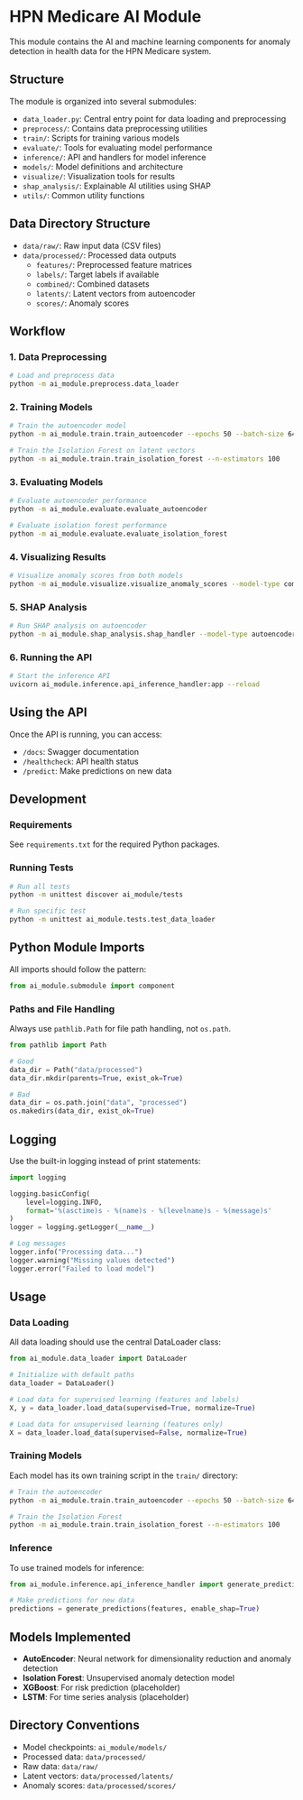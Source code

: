 # HPN Medicare AI Module

This module contains the AI and machine learning components for anomaly detection in health data for the HPN Medicare system.

## Structure

The module is organized into several submodules:

- `data_loader.py`: Central entry point for data loading and preprocessing
- `preprocess/`: Contains data preprocessing utilities
- `train/`: Scripts for training various models
- `evaluate/`: Tools for evaluating model performance
- `inference/`: API and handlers for model inference
- `models/`: Model definitions and architecture
- `visualize/`: Visualization tools for results
- `shap_analysis/`: Explainable AI utilities using SHAP
- `utils/`: Common utility functions

## Data Directory Structure

- `data/raw/`: Raw input data (CSV files)
- `data/processed/`: Processed data outputs
  - `features/`: Preprocessed feature matrices
  - `labels/`: Target labels if available
  - `combined/`: Combined datasets
  - `latents/`: Latent vectors from autoencoder
  - `scores/`: Anomaly scores

## Workflow

### 1. Data Preprocessing

```bash
# Load and preprocess data
python -m ai_module.preprocess.data_loader
```

### 2. Training Models

```bash
# Train the autoencoder model
python -m ai_module.train.train_autoencoder --epochs 50 --batch-size 64

# Train the Isolation Forest on latent vectors
python -m ai_module.train.train_isolation_forest --n-estimators 100
```

### 3. Evaluating Models

```bash
# Evaluate autoencoder performance
python -m ai_module.evaluate.evaluate_autoencoder

# Evaluate isolation forest performance
python -m ai_module.evaluate.evaluate_isolation_forest
```

### 4. Visualizing Results

```bash
# Visualize anomaly scores from both models
python -m ai_module.visualize.visualize_anomaly_scores --model-type combined
```

### 5. SHAP Analysis

```bash
# Run SHAP analysis on autoencoder
python -m ai_module.shap_analysis.shap_handler --model-type autoencoder
```

### 6. Running the API

```bash
# Start the inference API
uvicorn ai_module.inference.api_inference_handler:app --reload
```

## Using the API

Once the API is running, you can access:

- `/docs`: Swagger documentation
- `/healthcheck`: API health status
- `/predict`: Make predictions on new data

## Development

### Requirements

See `requirements.txt` for the required Python packages.

### Running Tests

```bash
# Run all tests
python -m unittest discover ai_module/tests

# Run specific test
python -m unittest ai_module.tests.test_data_loader
```

## Python Module Imports

All imports should follow the pattern:

```python
from ai_module.submodule import component
```

### Paths and File Handling

Always use `pathlib.Path` for file path handling, not `os.path`.

```python
from pathlib import Path

# Good
data_dir = Path("data/processed")
data_dir.mkdir(parents=True, exist_ok=True)

# Bad
data_dir = os.path.join("data", "processed")
os.makedirs(data_dir, exist_ok=True)
```

## Logging

Use the built-in logging instead of print statements:

```python
import logging

logging.basicConfig(
    level=logging.INFO,
    format='%(asctime)s - %(name)s - %(levelname)s - %(message)s'
)
logger = logging.getLogger(__name__)

# Log messages
logger.info("Processing data...")
logger.warning("Missing values detected")
logger.error("Failed to load model")
```

## Usage

### Data Loading

All data loading should use the central DataLoader class:

```python
from ai_module.data_loader import DataLoader

# Initialize with default paths
data_loader = DataLoader()

# Load data for supervised learning (features and labels)
X, y = data_loader.load_data(supervised=True, normalize=True)

# Load data for unsupervised learning (features only)
X = data_loader.load_data(supervised=False, normalize=True)
```

### Training Models

Each model has its own training script in the `train/` directory:

```bash
# Train the autoencoder
python -m ai_module.train.train_autoencoder --epochs 50 --batch-size 64

# Train the Isolation Forest
python -m ai_module.train.train_isolation_forest --n-estimators 100
```

### Inference

To use trained models for inference:

```python
from ai_module.inference.api_inference_handler import generate_predictions

# Make predictions for new data
predictions = generate_predictions(features, enable_shap=True)
```

## Models Implemented

- **AutoEncoder**: Neural network for dimensionality reduction and anomaly detection
- **Isolation Forest**: Unsupervised anomaly detection model
- **XGBoost**: For risk prediction (placeholder)
- **LSTM**: For time series analysis (placeholder)

## Directory Conventions

- Model checkpoints: `ai_module/models/`
- Processed data: `data/processed/`
- Raw data: `data/raw/`
- Latent vectors: `data/processed/latents/`
- Anomaly scores: `data/processed/scores/`
